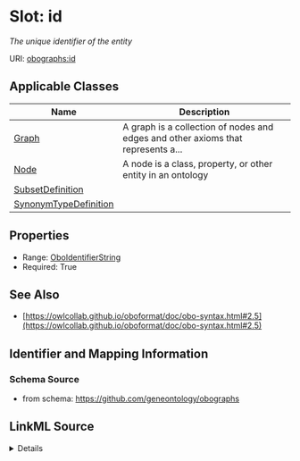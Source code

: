 # Slot: id
_The unique identifier of the entity_


URI: [obographs:id](https://github.com/geneontology/obographs/id)



<!-- no inheritance hierarchy -->




## Applicable Classes

| Name | Description |
| --- | --- |
[Graph](Graph.md) | A graph is a collection of nodes and edges and other axioms that represents a...
[Node](Node.md) | A node is a class, property, or other entity in an ontology
[SubsetDefinition](SubsetDefinition.md) | 
[SynonymTypeDefinition](SynonymTypeDefinition.md) | 






## Properties

* Range: [OboIdentifierString](OboIdentifierString.md)
* Required: True








## See Also

* [https://owlcollab.github.io/oboformat/doc/obo-syntax.html#2.5](https://owlcollab.github.io/oboformat/doc/obo-syntax.html#2.5)

## Identifier and Mapping Information







### Schema Source


* from schema: https://github.com/geneontology/obographs




## LinkML Source

<details>
```yaml
name: id
description: The unique identifier of the entity
from_schema: https://github.com/geneontology/obographs
see_also:
- https://owlcollab.github.io/oboformat/doc/obo-syntax.html#2.5
rank: 1000
identifier: true
alias: id
domain_of:
- Graph
- Node
- SubsetDefinition
- SynonymTypeDefinition
range: OboIdentifierString
required: true

```
</details>